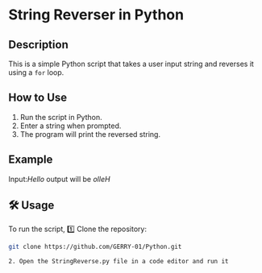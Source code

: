 # String Reverser in Python

## Description
This is a simple Python script that takes a user input string and reverses it using a `for` loop.

## How to Use
1. Run the script in Python.
2. Enter a string when prompted.
3. The program will print the reversed string.

## Example
Input:*Hello*
output will be *olleH*
  

## 🛠 Usage  
To run the script,
1️⃣ Clone the repository:  
```sh
git clone https://github.com/GERRY-01/Python.git

2. Open the StringReverse.py file in a code editor and run it
